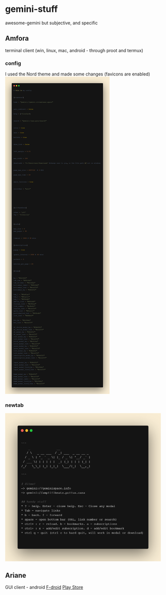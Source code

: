 # gemini-stuff
awesome-gemini but subjective, and specific


## Amfora
terminal client (win, linux, mac, android - through proot and termux)

### config
I used the Nord theme and made some changes (favicons are enabled)
![a carbon rendering of the config](/img/configdottoml.png)


### newtab
![a carbon rendering of the newtab](/img/newtab.png)


## Ariane
GUI client - android
[F-droid](https://f-droid.org/en/packages/oppen.gemini.ariane/)
[Play Store](https://play.google.com/store/apps/details?id=oppen.gemini.ariane&hl=en_IE&gl=US)

##
